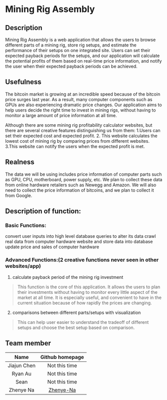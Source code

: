 # Mining Rig Assembly

## Description

Mining Rig Assembly is a web application that allows the users to browse different parts of a mining rig, store rig setups, and estimate the performance of their setups on one integrated site. Users can set their expected payback periods for the setups, and our application will calculate the potential profits of them based on real-time price information, and notify the user when their expected payback periods can be achieved. 

## Usefulness

The bitcoin market is growing at an incredible speed because of the bitcoin price surges last year. As a result, many computer components such as GPUs are also experiencing dramatic price changes. Our application aims to help users decide the right time to invest in mining rigs, without having to monitor a large amount of price information at all time. 

Although there are some mining rig profitability calculator websites, but there are several creative features distinguishing us from them:
1.Users can set their expected cost  and expected profit.
2. This website calculates the lowest cost of mining rig by comparing prices from different websites.
3.This website can notify the users when the expected profit is met.
 
## Realness
 
The data we will be using includes price information of computer parts such as GPU, CPU, motherboard, power supply, etc. We plan to collect these data from online hardware retailers such as Newegg and Amazon. We will also need to collect the price information of bitcoins, and we plan to collect it from Google. 

## Description of function:

### Basic Functions:

convert user inputs into high level database queries to alter its data
crawl real data from computer hardware website and store data into database
update price and sales of computer hardware

### Advanced Functions:(2 creative functions never seen in other websites/app)
	
1. calculate payback period of the mining rig investment
		
> This function is the core of this application. It allows the users to plan their investments without having to monitor every little aspect of the market at all time. It is especially useful, and convenient to have in the current situation because of how rapidly the prices are changing. 

2. comparisons between different parts/setups with visualization 

> This can help user easier to understand the tradeoff of different setups and choose the best setup based on comparison.

## Team member

|     Name    |              Github homepage              |
|:-----------:|:-----------------------------------------:|
| Jiajun Chen |               Not this time               |
|   Ryan Au   |               Not this time               |
|     Sean    |               Not this time               |
|  Zhenye Na  | [Zhenye-Na](https://github.com/Zhenye-Na) |




